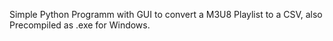 Simple Python Programm with GUI to convert a M3U8 Playlist to a CSV, also Precompiled as .exe for Windows.
